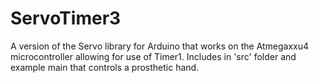 # ServoTimer3
A version of the Servo library for Arduino that works on the Atmegaxxu4 microcontroller allowing for use of Timer1.
Includes in 'src' folder and example main that controls a prosthetic hand.
